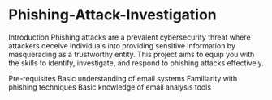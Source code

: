 # Phishing-Attack-Investigation
Introduction
Phishing attacks are a prevalent cybersecurity threat where attackers deceive individuals into providing sensitive information by masquerading as a trustworthy entity. This project aims to equip you with the skills to identify, investigate, and respond to phishing attacks effectively.

Pre-requisites
Basic understanding of email systems
Familiarity with phishing techniques
Basic knowledge of email analysis tools

